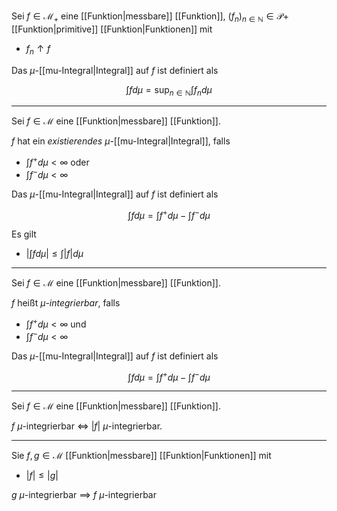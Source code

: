 Sei $f \in \mathcal{M}_+$ eine [[Funktion|messbare]] [[Funktion]], $(f_n)_{n \in \mathbb{N}} \in \mathcal{P}+$ [[Funktion|primitive]] [[Funktion|Funktionen]] mit
- $f_n \uparrow f$

Das $\mu$-[[mu-Integral|Integral]] auf $f$ ist definiert als

$$
	\int f d\mu = \sup_{n \in \mathbb{N}} \int f_n d\mu
$$

---

Sei $f \in \mathcal{M}$ eine [[Funktion|messbare]] [[Funktion]].

$f$ hat ein *existierendes* $\mu$-[[mu-Integral|Integral]], falls
- $\int f^+ d\mu \lt \infty$ oder
- $\int f^- d\mu \lt \infty$

Das $\mu$-[[mu-Integral|Integral]] auf $f$ ist definiert als

$$
	\int f d\mu = \int f^+ d\mu - \int f^- d\mu
$$

Es gilt
- $|\int f d\mu| \le \int |f| d\mu$

---

Sei $f \in \mathcal{M}$ eine [[Funktion|messbare]] [[Funktion]].

$f$ heißt *$\mu$-integrierbar*, falls
- $\int f^+ d\mu \lt \infty$ und
- $\int f^- d\mu \lt \infty$

Das $\mu$-[[mu-Integral|Integral]] auf $f$ ist definiert als

$$
	\int f d\mu = \int f^+ d\mu - \int f^- d\mu
$$

---

Sei $f \in \mathcal{M}$ eine [[Funktion|messbare]] [[Funktion]].

$f$ $\mu$-integrierbar $\iff$ $|f|$ $\mu$-integrierbar.

---

Sie $f, g \in \mathcal{M}$ [[Funktion|messbare]] [[Funktion|Funktionen]] mit
- $|f| \le |g|$

$g$ $\mu$-integrierbar $\implies$ $f$ $\mu$-integrierbar